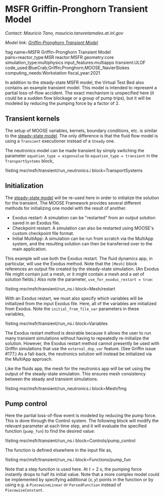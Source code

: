 # MSFR Griffin-Pronghorn Transient Model

*Contact: Mauricio Tano, mauricio.tanoretamales.at.inl.gov*

*Model link: [Griffin-Pronghorn Transient Model](https://github.com/idaholab/virtual_test_bed/tree/devel/msr/msfr/transient)*

!tag name=MSFR Griffin-Pronghorn Transient Model pairs=reactor_type:MSR
                       reactor:MSFR
                       geometry:core
                       simulation_type:multiphysics
                       input_features:multiapps
                       transient:ULOF
                       code_used:BlueCrab;Griffin;Pronghorn;MOOSE_NavierStokes
                       computing_needs:Workstation
                       fiscal_year:2021

In addition to the steady-state MSFR model, the Virtual Test Bed also contains
an example transient model. This model is intended to represent a partial
loss-of-flow accident. The exact mechanism is unspecified here (it could be a
sudden flow blockage or a group of pump trips), but it will be modeled by reducing the pumping force by a factor of 2.

## Transient kernels

The setup of MOOSE variables, kernels, boundary conditions, etc. is similar to
the [steady-state model](msfr/griffin_pgh_model.md). The only difference is that the fluid flow model is using a `Transient` executioner instead of a
`Steady` one.

The neutronics model can be made transient by simply switching the parameter
`equation_type = eigenvalue` to `equation_type = transient` in the
`TransportSystems` block,

!listing msr/msfr/transient/run_neutronics.i block=TransportSystems

## Initialization

The [steady-state model](msfr/griffin_pgh_model.md) will be re-used here in
order to initialize the solution for the transient. The MOOSE Framework provides
several different methods for initializing one model with the result of another.

- Exodus restart: A simulation can be "restarted" from an output solution saved
  in an Exodus file.
- Checkpoint restart: A simulation can also be restarted using MOOSE's custom
  checkpoint file format.
- Initial MultiApp: A simulation can be run from scratch via the MultiApp
  system, and the resulting solution can then be transferred over to the main
  application.

This example will use both the Exodus restart.
The fluid dynamics app, in particular, will use the Exodus method. Note that the
`[Mesh]` block references an output file created by the steady-state simulation.
(An Exodus file might contain just a mesh, or it might contain a mesh and a set
of solution fields.) Also note the parameter, `use_for_exodus_restart = true`:

!listing msr/msfr/transient/run_ns.i block=Mesh/restart

With an Exodus restart, we must also specify which variables will be initialized
from the input Exodus file. Here, all of the variables are initialized from
Exodus. Note the `initial_from_file_var` parameters in these variables,

!listing msr/msfr/transient/run_ns.i block=Variables

The Exodus restart method is desirable because it allows the user to run many
transient simulations without having to repeatedly re-initialize the solution.
However, the Exodus restart method cannot presently be used with Griffin
simulations that use the `external_dnp_var` feature. (See Griffin issue #177.)
As a fall-back, the neutronics solution will instead be initialized via the
MultiApp approach.

Like the fluids app, the mesh for the neutronics app will be set using the
output of the steady-state simulation. This ensures mesh consistency between the
steady and transient simulations.

!listing msr/msfr/transient/run_neutronics.i block=Mesh/fmg

## Pump control

Here the partial loss-of-flow event is modeled by reducing the pump force. This
is done through the Control system. The following block will modify the relevant
parameter at each time step, and it will evaluate the specified function
(`pump_fun`) to find the desired value:

!listing msr/msfr/transient/run_ns.i block=Controls/pump_control

The function is defined elsewhere in the input file as,

!listing msr/msfr/transient/run_ns.i block=Functions/pump_fun

Note that a step function is used here. At $t = 2~\text{s}$, the pumping force
instantly drops to half its initial value. Note that a more complex model could
be implemented by specifying additional $(x, y)$ points in the function or by
using e.g. a `PiecewiseLinear` or `ParsedFunction` instead of
`PiecewiseConstant`.
